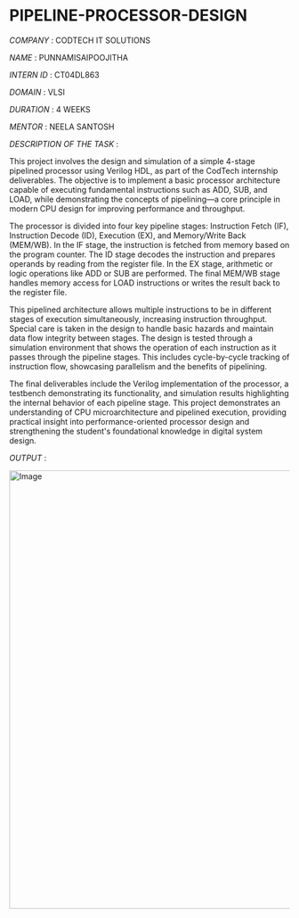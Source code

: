 # PIPELINE-PROCESSOR-DESIGN

*COMPANY* : CODTECH IT SOLUTIONS

*NAME* : PUNNAMISAIPOOJITHA

*INTERN ID* : CT04DL863

*DOMAIN* : VLSI

*DURATION* : 4 WEEKS

*MENTOR* : NEELA SANTOSH

*DESCRIPTION OF THE TASK* :

This project involves the design and simulation of a simple 4-stage pipelined processor using Verilog HDL, as part of the CodTech internship deliverables. The objective is to implement a basic processor architecture capable of executing fundamental instructions such as ADD, SUB, and LOAD, while demonstrating the concepts of pipelining—a core principle in modern CPU design for improving performance and throughput.

The processor is divided into four key pipeline stages: Instruction Fetch (IF), Instruction Decode (ID), Execution (EX), and Memory/Write Back (MEM/WB). In the IF stage, the instruction is fetched from memory based on the program counter. The ID stage decodes the instruction and prepares operands by reading from the register file. In the EX stage, arithmetic or logic operations like ADD or SUB are performed. The final MEM/WB stage handles memory access for LOAD instructions or writes the result back to the register file.

This pipelined architecture allows multiple instructions to be in different stages of execution simultaneously, increasing instruction throughput. Special care is taken in the design to handle basic hazards and maintain data flow integrity between stages. The design is tested through a simulation environment that shows the operation of each instruction as it passes through the pipeline stages. This includes cycle-by-cycle tracking of instruction flow, showcasing parallelism and the benefits of pipelining.

The final deliverables include the Verilog implementation of the processor, a testbench demonstrating its functionality, and simulation results highlighting the internal behavior of each pipeline stage. This project demonstrates an understanding of CPU microarchitecture and pipelined execution, providing practical insight into performance-oriented processor design and strengthening the student's foundational knowledge in digital system design.


*OUTPUT* :

<img width="786" alt="Image" src="https://github.com/user-attachments/assets/adeb2f7c-3c89-4fa6-954f-97f70cbe59b6" />
